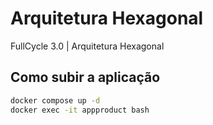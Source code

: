 # Arquitetura Hexagonal
FullCycle 3.0 | Arquitetura Hexagonal

## Como subir a aplicação

```bash
docker compose up -d
docker exec -it appproduct bash
```